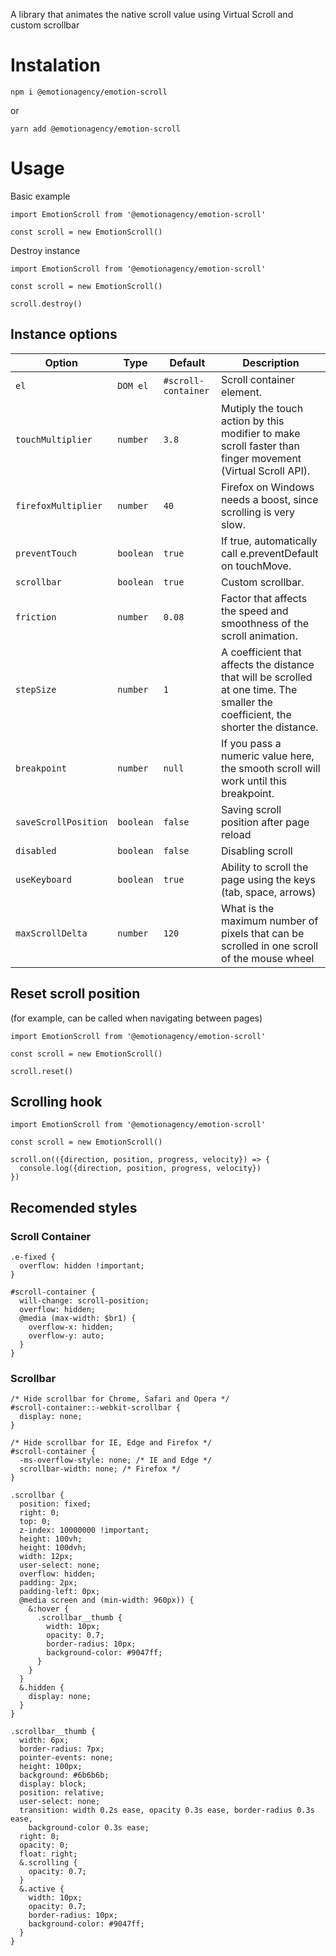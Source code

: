A library that animates the native scroll value using Virtual Scroll and custom scrollbar

# Instalation

`npm i @emotionagency/emotion-scroll`

or

`yarn add @emotionagency/emotion-scroll`

# Usage

Basic example
```
import EmotionScroll from '@emotionagency/emotion-scroll'

const scroll = new EmotionScroll()
```

Destroy instance

```
import EmotionScroll from '@emotionagency/emotion-scroll'

const scroll = new EmotionScroll()

scroll.destroy()
```


## Instance options

| Option                  | Type      | Default                | Description                                                                                                                                                                                                                                                                                        |
| ----------------------- | --------- | ---------------------- | -------------------------------------------------------------------------------------------------------------------------------------------------------------------------------------------------------------------------------------------------------------------------------------------------- |
| `el`                    | `DOM el`  | `#scroll-container`             | Scroll container element.                                                                                                                                                                                                                                                                          |
| `touchMultiplier`                  | `number`  | `3.8`             | Mutiply the touch action by this modifier to make scroll faster than finger movement (Virtual Scroll API).                                                                                                        |
| `firefoxMultiplier`                | `number`| `40`                | Firefox on Windows needs a boost, since scrolling is very slow.|
| `preventTouch`                | `boolean`| `true`                |  If true, automatically call e.preventDefault on touchMove.
| `scrollbar`                | `boolean`| `true`                |  Custom scrollbar.
| `friction`                | `number`| `0.08`                |  Factor that affects the speed and smoothness of the scroll animation.
| `stepSize`                | `number`| `1`                |  A coefficient that affects the distance that will be scrolled at one time. The smaller the coefficient, the shorter the distance.
| `breakpoint`                | `number`| `null`                |  If you pass a numeric value here, the smooth scroll will work until this breakpoint.
| `saveScrollPosition`   | `boolean`          | `false`                |  Saving scroll position after page reload
| `disabled`   | `boolean`          | `false`                |  Disabling scroll
| `useKeyboard`   | `boolean`          | `true`                |  Ability to scroll the page using the keys (tab, space, arrows)
| `maxScrollDelta`   | `number`          | `120`                |  What is the maximum number of pixels that can be scrolled in one scroll of the mouse wheel



## Reset scroll position 

(for example, can be called when navigating between pages)

```
import EmotionScroll from '@emotionagency/emotion-scroll'

const scroll = new EmotionScroll()

scroll.reset()
```

## Scrolling hook

```
import EmotionScroll from '@emotionagency/emotion-scroll'

const scroll = new EmotionScroll()

scroll.on(({direction, position, progress, velocity}) => {
  console.log({direction, position, progress, velocity})
})
```

## Recomended styles

### Scroll Container

```
.e-fixed {
  overflow: hidden !important;
}

#scroll-container {
  will-change: scroll-position;
  overflow: hidden;
  @media (max-width: $br1) {
    overflow-x: hidden;
    overflow-y: auto;
  }
}
```

### Scrollbar

```
/* Hide scrollbar for Chrome, Safari and Opera */
#scroll-container::-webkit-scrollbar {
  display: none;
}

/* Hide scrollbar for IE, Edge and Firefox */
#scroll-container {
  -ms-overflow-style: none; /* IE and Edge */
  scrollbar-width: none; /* Firefox */
}

.scrollbar {
  position: fixed;
  right: 0;
  top: 0;
  z-index: 10000000 !important;
  height: 100vh;
  height: 100dvh;
  width: 12px;
  user-select: none;
  overflow: hidden;
  padding: 2px;
  padding-left: 0px;
  @media screen and (min-width: 960px)) {
    &:hover {
      .scrollbar__thumb {
        width: 10px;
        opacity: 0.7;
        border-radius: 10px;
        background-color: #9047ff;
      }
    }
  }
  &.hidden {
    display: none;
  }
}

.scrollbar__thumb {
  width: 6px;
  border-radius: 7px;
  pointer-events: none;
  height: 100px;
  background: #6b6b6b;
  display: block;
  position: relative;
  user-select: none;
  transition: width 0.2s ease, opacity 0.3s ease, border-radius 0.3s ease,
    background-color 0.3s ease;
  right: 0;
  opacity: 0;
  float: right;
  &.scrolling {
    opacity: 0.7;
  }
  &.active {
    width: 10px;
    opacity: 0.7;
    border-radius: 10px;
    background-color: #9047ff;
  }
}

```